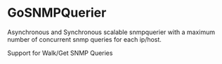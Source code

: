 GoSNMPQuerier
=============

Asynchronous and Synchronous scalable snmpquerier with a maximum number
of concurrent snmp queries for each ip/host.

Support for Walk/Get SNMP Queries
